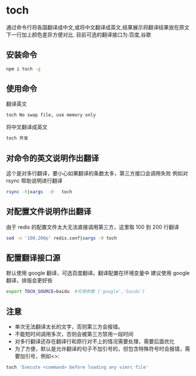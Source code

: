# toch

通过命令行将各国翻译成中文,或将中文翻译成英文,结果展示将翻译结果放在原文下一行加上颜色差异方便对比.
目前可选的翻译接口为:百度,谷歌

## 安装命令

```bash
npm i toch -g
```

## 使用命令

翻译英文

```bash
toch No swap file, use memory only
```

将中文翻译成英文

```bash
toch 开发
```

## 对命令的英文说明作出翻译

这个是对多行翻译，要小心如果翻译的条数太多，第三方接口会调用失败
例如对 rsync 帮助说明进行翻译

```bash
rsync -h|xargs  -0   toch
```

## 对配置文件说明作出翻译

由于 redis 的配置文件太大无法直接调用第三方，这里取 100 到 200 行翻译

```bash
sed -n '100,200p' redis.conf|xargs -0 toch
```

## 配置翻译接口源

默认使用 google 翻译，可选百度翻译。翻译配置在环境变量中
建议使用 google 翻译，排版会更好些

```bash
export TOCH_SOURCE=baidu  #可用参数 ['google','baidu']
```

## 注意

- 单次无法翻译太长的文字，否则第三方会报错。
- 不能短时间调用多次，否则会被第三方禁用一段时间
- 对多行翻译还存在翻译行和原行对不上的情况需要处理，需要后面优化
- 为了方便，默认是允许翻译的句子不加引号的，但包含特殊符号时会报错，需要加引号，例如<>:

```bash
toch 'Execute <command> before loading any vimrc file'
```
